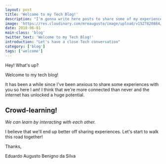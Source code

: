 ```yaml
---
layout: post
title: 'Welcome to my Tech Blog!'
description: "I'm gonna write here posts to share some of my experience with you!"
image: 'https://res.cloudinary.com/mreaugusto/image/upload/v1527820884/its-a-brand-new-start.jpg'
date: 2018-06-01
main-class: 'blog'
twitter_text: 'Welcome to my Tech Blog!'
introduction: "Let's have a close Tech conversation"
category: ['blog']
tags: ['welcome']
---
```


Hey! What's up?

Welcome to my tech blog!

It has been a while since I've been anxious to share some experiences with you so here I am!
I think that we're more connected than never and the internet has unlocked a huge potential.

## Crowd-learning!
_We can learn by interacting with each other._

I believe that we'll end up better off sharing experiences.
Let's start to walk this road together!

Thanks,

Eduardo Augusto Benigno da Silva